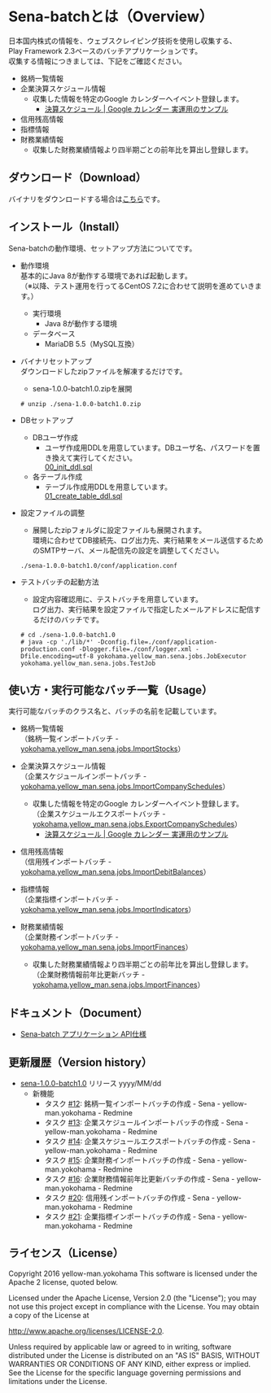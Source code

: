 # Sena-batchとは（Overview）

日本国内株式の情報を、ウェブスクレイピング技術を使用し収集する、  
Play Framework 2.3ベースのバッチアプリケーションです。  
収集する情報につきましては、下記をご確認ください。

* 銘柄一覧情報
* 企業決算スケジュール情報
    * 収集した情報を特定のGoogle カレンダーへイベント登録します。
        * [決算スケジュール | Google カレンダー 実運用のサンプル](https://calendar.google.com/calendar/embed?src=24qrq6gcmnq39tep0bvjfjf9o8%40group.calendar.google.com&ctz=Asia/Tokyo "決算スケジュール | Google カレンダー 実運用のサンプル")
* 信用残高情報
* 指標情報
* 財務業績情報
    * 収集した財務業績情報より四半期ごとの前年比を算出し登録します。



## ダウンロード（Download）

バイナリをダウンロードする場合は[こちら](https://office.yellow-man.yokohama/redmine/projects/sena/wiki/Sena-1_0_0-batch1_0)です。



## インストール（Install）

Sena-batchの動作環境、セットアップ方法についてです。

* 動作環境  
基本的にJava 8が動作する環境であれば起動します。  
（※以降、テスト運用を行ってるCentOS 7.2に合わせて説明を進めていきます。）
    * 実行環境
        * Java 8が動作する環境
    * データベース
        * MariaDB 5.5（MySQL互換）

* バイナリセットアップ  
ダウンロードしたzipファイルを解凍するだけです。
    * sena-1.0.0-batch1.0.zipを展開  
    ```
    # unzip ./sena-1.0.0-batch1.0.zip
    ```

* DBセットアップ
    * DBユーザ作成
        * ユーザ作成用DDLを用意しています。DBユーザ名、パスワードを置き換えて実行してください。  
        [00_init_ddl.sql](https://github.com/yellow-man/sena-batch/blob/develop/sql/ddl/00_init_ddl.sql)
    * 各テーブル作成
        * テーブル作成用DDLを用意しています。  
        [01_create_table_ddl.sql](https://github.com/yellow-man/sena-batch/blob/develop/sql/ddl/01_create_table_ddl.sql)

* 設定ファイルの調整
    * 展開したzipフォルダに設定ファイルも展開されます。  
    環境に合わせてDB接続先、ログ出力先、実行結果をメール送信するためのSMTPサーバ、メール配信先の設定を調整してください。  
    ```
    ./sena-1.0.0-batch1.0/conf/application.conf
    ```

* テストバッチの起動方法
    * 設定内容確認用に、テストバッチを用意しています。  
    ログ出力、実行結果を設定ファイルで指定したメールアドレスに配信するだけのバッチです。  
    ```
    # cd ./sena-1.0.0-batch1.0
    # java -cp './lib/*' -Dconfig.file=./conf/application-production.conf -Dlogger.file=./conf/logger.xml -Dfile.encoding=utf-8 yokohama.yellow_man.sena.jobs.JobExecutor yokohama.yellow_man.sena.jobs.TestJob
    ```



## 使い方・実行可能なバッチ一覧（Usage）
実行可能なバッチのクラス名と、バッチの名前を記載しています。

* 銘柄一覧情報  
（銘柄一覧インポートバッチ - [yokohama.yellow_man.sena.jobs.ImportStocks](http://sena.yellow-man.yokohama/javadoc/batch/yokohama/yellow_man/sena/jobs/ImportStocks.html)）

* 企業決算スケジュール情報  
（企業スケジュールインポートバッチ - [yokohama.yellow_man.sena.jobs.ImportCompanySchedules](http://sena.yellow-man.yokohama/javadoc/batch/yokohama/yellow_man/sena/jobs/ImportCompanySchedules.html)）
    * 収集した情報を特定のGoogle カレンダーへイベント登録します。  
    （企業スケジュールエクスポートバッチ - [yokohama.yellow_man.sena.jobs.ExportCompanySchedules](http://sena.yellow-man.yokohama/javadoc/batch/yokohama/yellow_man/sena/jobs/ExportCompanySchedules.html)）
        * [決算スケジュール | Google カレンダー 実運用のサンプル](https://calendar.google.com/calendar/embed?src=24qrq6gcmnq39tep0bvjfjf9o8%40group.calendar.google.com&ctz=Asia/Tokyo "決算スケジュール | Google カレンダー 実運用のサンプル")

* 信用残高情報  
（信用残インポートバッチ - [yokohama.yellow_man.sena.jobs.ImportDebitBalances](http://sena.yellow-man.yokohama/javadoc/batch/yokohama/yellow_man/sena/jobs/ImportDebitBalances.html)）

* 指標情報  
（企業指標インポートバッチ - [yokohama.yellow_man.sena.jobs.ImportIndicators](http://sena.yellow-man.yokohama/javadoc/batch/yokohama/yellow_man/sena/jobs/ImportIndicators.html)）

* 財務業績情報  
（企業財務インポートバッチ - [yokohama.yellow_man.sena.jobs.ImportFinances](http://sena.yellow-man.yokohama/javadoc/batch/yokohama/yellow_man/sena/jobs/ImportFinances.html)）
    * 収集した財務業績情報より四半期ごとの前年比を算出し登録します。  
    （企業財務情報前年比更新バッチ - [yokohama.yellow_man.sena.jobs.ImportFinances](http://sena.yellow-man.yokohama/javadoc/batch/yokohama/yellow_man/sena/jobs/UpdateFinancesSetRate.html)）



## ドキュメント（Document）

* [Sena-batch アプリケーション API仕様](http://sena.yellow-man.yokohama/javadoc/batch/)



## 更新履歴（Version history）

* [sena-1.0.0-batch1.0](https://office.yellow-man.yokohama/redmine/versions/1) リリース yyyy/MM/dd
    * 新機能
        * タスク [#12](https://office.yellow-man.yokohama/redmine/issues/12): 銘柄一覧インポートバッチの作成 - Sena - yellow-man.yokohama - Redmine
        * タスク [#13](https://office.yellow-man.yokohama/redmine/issues/13): 企業スケジュールインポートバッチの作成 - Sena - yellow-man.yokohama - Redmine
        * タスク [#14](https://office.yellow-man.yokohama/redmine/issues/14): 企業スケジュールエクスポートバッチの作成 - Sena - yellow-man.yokohama - Redmine
        * タスク [#15](https://office.yellow-man.yokohama/redmine/issues/15): 企業財務インポートバッチの作成 - Sena - yellow-man.yokohama - Redmine
        * タスク [#16](https://office.yellow-man.yokohama/redmine/issues/16): 企業財務情報前年比更新バッチの作成 - Sena - yellow-man.yokohama - Redmine
        * タスク [#20](https://office.yellow-man.yokohama/redmine/issues/20): 信用残インポートバッチの作成 - Sena - yellow-man.yokohama - Redmine
        * タスク [#21](https://office.yellow-man.yokohama/redmine/issues/21): 企業指標インポートバッチの作成 - Sena - yellow-man.yokohama - Redmine



## ライセンス（License）

Copyright 2016 yellow-man.yokohama
This software is licensed under the Apache 2 license, quoted below.

Licensed under the Apache License, Version 2.0 (the "License"); you may not use this project except in compliance with
the License. You may obtain a copy of the License at

http://www.apache.org/licenses/LICENSE-2.0.

Unless required by applicable law or agreed to in writing, software distributed under the License is distributed on an
"AS IS" BASIS, WITHOUT WARRANTIES OR CONDITIONS OF ANY KIND, either express or implied. See the License for the specific
language governing permissions and limitations under the License.
